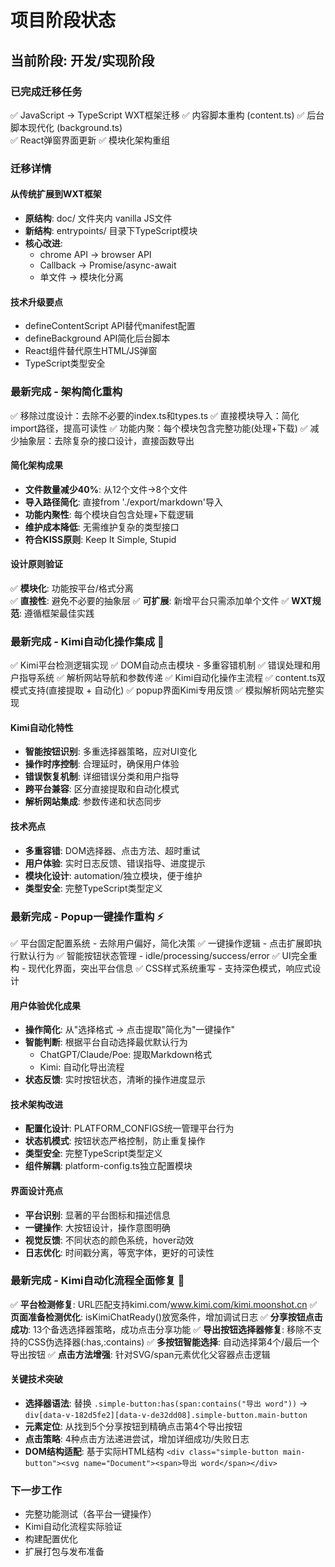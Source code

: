 # 项目阶段状态

## 当前阶段: 开发/实现阶段

### 已完成迁移任务
✅ JavaScript → TypeScript WXT框架迁移
✅ 内容脚本重构 (content.ts)
✅ 后台脚本现代化 (background.ts)  
✅ React弹窗界面更新
✅ 模块化架构重组

### 迁移详情

#### 从传统扩展到WXT框架
- **原结构**: doc/ 文件夹内 vanilla JS文件
- **新结构**: entrypoints/ 目录下TypeScript模块
- **核心改进**: 
  - chrome API → browser API
  - Callback → Promise/async-await
  - 单文件 → 模块化分离

#### 技术升级要点
- defineContentScript API替代manifest配置
- defineBackground API简化后台脚本
- React组件替代原生HTML/JS弹窗
- TypeScript类型安全

### 最新完成 - 架构简化重构  
✅ 移除过度设计：去除不必要的index.ts和types.ts
✅ 直接模块导入：简化import路径，提高可读性
✅ 功能内聚：每个模块包含完整功能(处理+下载)
✅ 减少抽象层：去除复杂的接口设计，直接函数导出

#### 简化架构成果
- **文件数量减少40%**: 从12个文件→8个文件  
- **导入路径简化**: 直接from './export/markdown'导入
- **功能内聚性**: 每个模块自包含处理+下载逻辑
- **维护成本降低**: 无需维护复杂的类型接口
- **符合KISS原则**: Keep It Simple, Stupid

#### 设计原则验证
✅ **模块化**: 功能按平台/格式分离  
✅ **直接性**: 避免不必要的抽象层
✅ **可扩展**: 新增平台只需添加单个文件
✅ **WXT规范**: 遵循框架最佳实践

### 最新完成 - Kimi自动化操作集成 🚀
✅ Kimi平台检测逻辑实现
✅ DOM自动点击模块 - 多重容错机制
✅ 错误处理和用户指导系统
✅ 解析网站导航和参数传递
✅ Kimi自动化操作主流程
✅ content.ts双模式支持(直接提取 + 自动化)
✅ popup界面Kimi专用反馈
✅ 模拟解析网站完整实现

#### Kimi自动化特性
- **智能按钮识别**: 多重选择器策略，应对UI变化
- **操作时序控制**: 合理延时，确保用户体验
- **错误恢复机制**: 详细错误分类和用户指导
- **跨平台兼容**: 区分直接提取和自动化模式
- **解析网站集成**: 参数传递和状态同步

#### 技术亮点
- **多重容错**: DOM选择器、点击方法、超时重试
- **用户体验**: 实时日志反馈、错误指导、进度提示  
- **模块化设计**: automation/独立模块，便于维护
- **类型安全**: 完整TypeScript类型定义

### 最新完成 - Popup一键操作重构 ⚡
✅ 平台固定配置系统 - 去除用户偏好，简化决策
✅ 一键操作逻辑 - 点击扩展即执行默认行为
✅ 智能按钮状态管理 - idle/processing/success/error
✅ UI完全重构 - 现代化界面，突出平台信息
✅ CSS样式系统重写 - 支持深色模式，响应式设计

#### 用户体验优化成果
- **操作简化**: 从"选择格式 → 点击提取"简化为"一键操作"
- **智能判断**: 根据平台自动选择最优默认行为
  - ChatGPT/Claude/Poe: 提取Markdown格式
  - Kimi: 自动化导出流程
- **状态反馈**: 实时按钮状态，清晰的操作进度显示

#### 技术架构改进
- **配置化设计**: PLATFORM_CONFIGS统一管理平台行为
- **状态机模式**: 按钮状态严格控制，防止重复操作
- **类型安全**: 完整TypeScript类型定义
- **组件解耦**: platform-config.ts独立配置模块

#### 界面设计亮点
- **平台识别**: 显著的平台图标和描述信息
- **一键操作**: 大按钮设计，操作意图明确
- **视觉反馈**: 不同状态的颜色系统，hover动效
- **日志优化**: 时间戳分离，等宽字体，更好的可读性

### 最新完成 - Kimi自动化流程全面修复 🔧
✅ **平台检测修复**: URL匹配支持kimi.com/www.kimi.com/kimi.moonshot.cn
✅ **页面准备检测优化**: isKimiChatReady()放宽条件，增加调试日志
✅ **分享按钮点击成功**: 13个备选选择器策略，成功点击分享功能
✅ **导出按钮选择器修复**: 移除不支持的CSS伪选择器(:has,:contains)
✅ **多按钮智能选择**: 自动选择第4个/最后一个导出按钮
✅ **点击方法增强**: 针对SVG/span元素优化父容器点击逻辑

#### 关键技术突破
- **选择器语法**: 替换 `.simple-button:has(span:contains("导出 word"))` → `div[data-v-182d5fe2][data-v-de32dd08].simple-button.main-button`
- **元素定位**: 从找到5个分享按钮到精确点击第4个导出按钮
- **点击策略**: 4种点击方法递进尝试，增加详细成功/失败日志
- **DOM结构适配**: 基于实际HTML结构 `<div class="simple-button main-button"><svg name="Document"><span>导出 word</span></div>`

### 下一步工作  
- 完整功能测试（各平台一键操作）
- Kimi自动化流程实际验证  
- 构建配置优化
- 扩展打包与发布准备